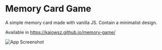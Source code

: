 # Memory Card Game
A simple memory card made with vanilla JS. Contain a minimalist design.

Available in https://kaiowsz.github.io/memory-game/

![App Screenshot](https://kaiowsz.github.io/memory-game/images/readme.png)
